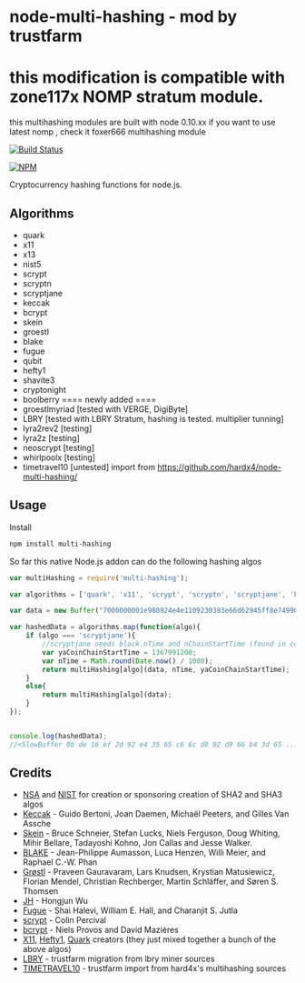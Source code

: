 node-multi-hashing  - mod by trustfarm 
===============
# this modification is compatible with zone117x NOMP stratum module.
  this multihashing modules are built with node 0.10.xx
  if you want to use latest nomp , check it foxer666 multihashing module

[![Build Status](https://travis-ci.org/zone117x/node-multi-hashing.png?branch=master)](https://travis-ci.org/zone117x/node-multi-hashing)

[![NPM](https://nodei.co/npm/multi-hashing.png?downloads=true&stars=true)](https://nodei.co/npm/multi-hashing/)

Cryptocurrency hashing functions for node.js.


Algorithms
----------
* quark
* x11
* x13
* nist5
* scrypt
* scryptn
* scryptjane
* keccak
* bcrypt
* skein
* groestl
* blake
* fugue
* qubit
* hefty1
* shavite3
* cryptonight
* boolberry
==== newly added ====
* groestlmyriad [tested with VERGE, DigiByte] 
* LBRY          [tested with LBRY Stratum, hashing is tested. multiplier tunning] 
* lyra2rev2	[testing]
* lyra2z	[testing]
* neoscrypt	[testing]
* whirlpoolx	[testing]
* timetravel10	[untested] import from https://github.com/hardx4/node-multi-hashing/ 

Usage
-----

Install

```bash
npm install multi-hashing
```

So far this native Node.js addon can do the following hashing algos

```javascript
var multiHashing = require('multi-hashing');

var algorithms = ['quark', 'x11', 'scrypt', 'scryptn', 'scryptjane', 'keccak', 'bcrypt', 'skein', 'blake'];

var data = new Buffer("7000000001e980924e4e1109230383e66d62945ff8e749903bea4336755c00000000000051928aff1b4d72416173a8c3948159a09a73ac3bb556aa6bfbcad1a85da7f4c1d13350531e24031b939b9e2b", "hex");

var hashedData = algorithms.map(function(algo){
    if (algo === 'scryptjane'){
        //scryptjane needs block.nTime and nChainStartTime (found in coin source)
        var yaCoinChainStartTime = 1367991200;
        var nTime = Math.round(Date.now() / 1000);
        return multiHashing[algo](data, nTime, yaCoinChainStartTime);
    }
    else{
        return multiHashing[algo](data);
    }
});


console.log(hashedData);
//<SlowBuffer 0b de 16 ef 2d 92 e4 35 65 c6 6c d8 92 d9 66 b4 3d 65 ..... >


```

Credits
-------
* [NSA](http://www.nsa.gov/) and [NIST](http://www.nist.gov/) for creation or sponsoring creation of SHA2 and SHA3 algos
* [Keccak](http://en.wikipedia.org/wiki/Keccak) - Guido Bertoni, Joan Daemen, Michaël Peeters, and Gilles Van Assche
* [Skein](http://en.wikipedia.org/wiki/Skein_(hash_function)) - Bruce Schneier, Stefan Lucks, Niels Ferguson, Doug Whiting, Mihir Bellare, Tadayoshi Kohno, Jon Callas and Jesse Walker.
* [BLAKE](http://en.wikipedia.org/wiki/BLAKE_(hash_function)) - Jean-Philippe Aumasson, Luca Henzen, Willi Meier, and Raphael C.-W. Phan
* [Grøstl](http://en.wikipedia.org/wiki/Gr%C3%B8stl) - Praveen Gauravaram, Lars Knudsen, Krystian Matusiewicz, Florian Mendel, Christian Rechberger, Martin Schläffer, and Søren S. Thomsen
* [JH](http://en.wikipedia.org/wiki/JH_(hash_function)) - Hongjun Wu
* [Fugue](http://en.wikipedia.org/wiki/Fugue_(hash_function)) - Shai Halevi, William E. Hall, and Charanjit S. Jutla
* [scrypt](http://en.wikipedia.org/wiki/Scrypt) - Colin Percival
* [bcrypt](http://en.wikipedia.org/wiki/Bcrypt) - Niels Provos and David Mazières
* [X11](http://www.darkcoin.io/), [Hefty1](http://heavycoin.github.io/about.html), [Quark](http://www.qrk.cc/) creators (they just mixed together a bunch of the above algos)
* [LBRY](http://lbry.io) - trustfarm migration from lbry miner sources
* [TIMETRAVEL10](https://bitcore.cc/) - trustfarm import from hard4x's multihashing sources

